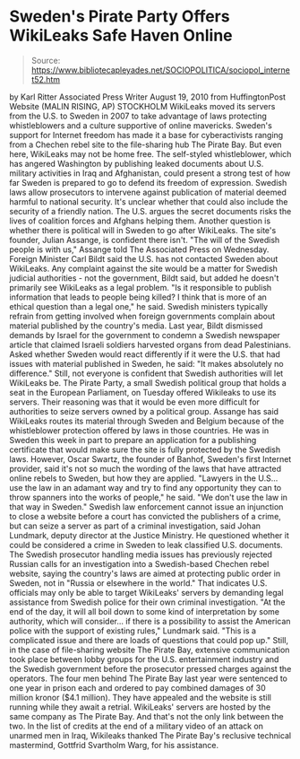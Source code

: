 # Sweden's Pirate Party Offers WikiLeaks Safe Haven Online

> Source: https://www.bibliotecapleyades.net/SOCIOPOLITICA/sociopol_internet52.htm

by Karl Ritter
Associated Press Writer
August 19, 2010
from
HuffingtonPost Website
(MALIN RISING, AP) STOCKHOLM
WikiLeaks moved its servers from the U.S.
to Sweden in 2007 to take advantage of laws protecting whistleblowers and a
culture supportive of online mavericks.
Sweden's support for Internet freedom has made it a base for cyberactivists
ranging from a Chechen rebel site to the file-sharing hub
The
Pirate Bay.
But even here, WikiLeaks may not be home free.
The self-styled whistleblower, which has angered Washington by
publishing leaked documents about U.S.
military activities in Iraq and Afghanistan, could present a strong test of
how far Sweden is prepared to go to defend its freedom of expression.
Swedish laws allow prosecutors to intervene against publication of material
deemed harmful to national security. It's unclear whether that could also
include the security of a friendly nation. The U.S. argues the secret
documents risks the lives of coalition forces and Afghans helping
them.
Another question is whether there is political will in Sweden to go after
WikiLeaks.
The site's founder, Julian Assange, is
confident there isn't.
"The will of the Swedish people is with us,"
Assange told The Associated Press on Wednesday.
Foreign Minister Carl Bildt said the U.S.
has not contacted Sweden about WikiLeaks.
Any complaint against the site would be a matter
for Swedish judicial authorities - not the government, Bildt said, but added
he doesn't primarily see WikiLeaks as a legal problem.
"Is it responsible to publish information
that leads to people being killed? I think that is more of an ethical
question than a legal one," he said.
Swedish ministers typically refrain from getting
involved when foreign governments complain about material published by the
country's media.
Last year, Bildt dismissed demands by Israel for the government to condemn a
Swedish newspaper article that claimed Israeli soldiers harvested organs
from dead Palestinians.
Asked whether Sweden would react differently if it were the U.S. that had
issues with material published in Sweden, he said:
"It makes absolutely no difference."
Still, not everyone is confident that Swedish
authorities will let WikiLeaks be.
The Pirate Party, a small Swedish political group that holds a seat in the
European Parliament, on Tuesday offered Wikileaks to use its servers. Their
reasoning was that it would be even more difficult for authorities to seize
servers owned by a political group.
Assange has said WikiLeaks routes its material through Sweden and Belgium
because of the whistleblower protection offered by laws in those countries.
He was in Sweden this week in part to prepare an application for a
publishing certificate that would make sure the site is fully protected by
the Swedish laws.
However, Oscar Swartz, the founder of Banhof, Sweden's first Internet
provider, said it's not so much the wording of the laws that have attracted
online rebels to Sweden, but how they are applied.
"Lawyers in the U.S... use the law in an
adamant way and try to find any opportunity they can to throw spanners
into the works of people," he said. "We don't use the law in that way in
Sweden."
Swedish law enforcement cannot issue an
injunction to close a website before a court has convicted the publishers of
a crime, but can seize a server as part of a criminal investigation, said
Johan Lundmark, deputy director at the Justice Ministry.
He questioned whether it could be considered a
crime in Sweden to leak classified U.S. documents.
The Swedish prosecutor handling media issues has previously rejected Russian
calls for an investigation into a Swedish-based Chechen rebel website,
saying the country's laws are aimed at protecting public order in Sweden,
not in "Russia or elsewhere in the world."
That indicates U.S. officials may only be able to target WikiLeaks' servers
by demanding legal assistance from Swedish police for their own criminal
investigation.
"At the end of the day, it will all boil
down to some kind of interpretation by some authority, which will
consider... if there is a possibility to assist the American police with
the support of existing rules," Lundmark said.
"This is a complicated issue and there are
loads of questions that could pop up."
Still, in the case of file-sharing website The
Pirate Bay, extensive communication took place between lobby groups for the
U.S. entertainment industry and the Swedish government before the prosecutor
pressed charges against the operators.
The four men behind The Pirate Bay last year were sentenced to one year in
prison each and ordered to pay combined damages of 30 million kronor ($4.1
million). They have appealed and the website is still running while they
await a retrial.
WikiLeaks' servers are hosted by the same company as The Pirate Bay.
And that's not the only link between the two.
In the list of credits at the end of a military video of an attack on
unarmed men in Iraq, Wikileaks thanked The Pirate Bay's reclusive technical
mastermind, Gottfrid Svartholm Warg, for his assistance.
